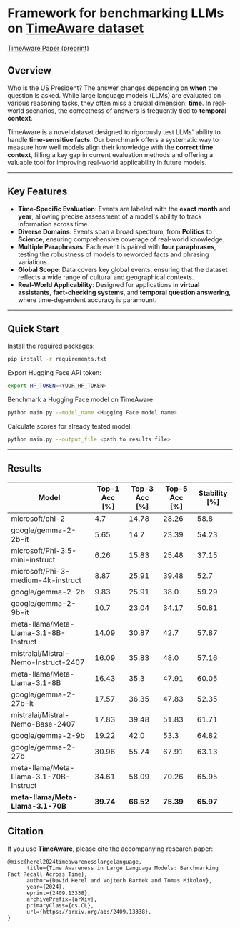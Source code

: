 # Framework for benchmarking LLMs on [TimeAware dataset](https://huggingface.co/datasets/hereldav/TimeAware)
[TimeAware Paper (preprint)](https://arxiv.org/abs/2409.13338)


## Overview

Who is the US President? The answer changes depending on **when** the question is asked. While large language models (LLMs) are evaluated on various reasoning tasks, they often miss a crucial dimension: **time**. In real-world scenarios, the correctness of answers is frequently tied to **temporal context**.

TimeAware is a novel dataset designed to rigorously test LLMs' ability to handle **time-sensitive facts**. Our benchmark offers a systematic way to measure how well models align their knowledge with the **correct time context**, filling a key gap in current evaluation methods and offering a valuable tool for improving real-world applicability in future models.

---

## Key Features
- **Time-Specific Evaluation**: Events are labeled with the **exact month** and **year**, allowing precise assessment of a model's ability to track information across time.
- **Diverse Domains**: Events span a broad spectrum, from **Politics** to **Science**, ensuring comprehensive coverage of real-world knowledge.
- **Multiple Paraphrases**: Each event is paired with **four paraphrases**, testing the robustness of models to reworded facts and phrasing variations.
- **Global Scope**: Data covers key global events, ensuring that the dataset reflects a wide range of cultural and geographical contexts.
- **Real-World Applicability**: Designed for applications in **virtual assistants**, **fact-checking systems**, and **temporal question answering**, where time-dependent accuracy is paramount.

---

## Quick Start

Install the required packages:

```bash
pip install -r requirements.txt
```

Export Hugging Face API token:

```bash
export HF_TOKEN=<YOUR_HF_TOKEN>
```

Benchmark a Hugging Face model on TimeAware:

```bash
python main.py --model_name <Hugging Face model name>
```

Calculate scores for already tested model:

```bash
python main.py --output_file <path to results file>
```

---

## Results

| Model                                      | Top-1 Acc [%] | Top-3 Acc [%] | Top-5 Acc [%] | Stability [%] |
|--------------------------------------------|-----------|-----------|-----------|-----------|
| microsoft/phi-2                            | 4.7       | 14.78     | 28.26     | 58.8      |
| google/gemma-2-2b-it                       | 5.65      | 14.7      | 23.39     | 54.23     |
| microsoft/Phi-3.5-mini-instruct            | 6.26      | 15.83     | 25.48     | 37.15     |
| microsoft/Phi-3-medium-4k-instruct         | 8.87      | 25.91     | 39.48     | 52.7      |
| google/gemma-2-2b                          | 9.83      | 25.91     | 38.0      | 59.29     |
| google/gemma-2-9b-it                       | 10.7      | 23.04     | 34.17     | 50.81     |
| meta-llama/Meta-Llama-3.1-8B-Instruct      | 14.09     | 30.87     | 42.7      | 57.87     |
| mistralai/Mistral-Nemo-Instruct-2407       | 16.09     | 35.83     | 48.0      | 57.16     |
| meta-llama/Meta-Llama-3.1-8B               | 16.43     | 35.3      | 47.91     | 60.05     |
| google/gemma-2-27b-it                      | 17.57     | 36.35     | 47.83     | 52.35     |
| mistralai/Mistral-Nemo-Base-2407           | 17.83     | 39.48     | 51.83     | 61.71     |
| google/gemma-2-9b                          | 19.22     | 42.0      | 53.3      | 64.82     |
| google/gemma-2-27b                         | 30.96     | 55.74     | 67.91     | 63.13     |
| meta-llama/Meta-Llama-3.1-70B-Instruct     | 34.61     | 58.09     | 70.26     | 65.95     |
| **meta-llama/Meta-Llama-3.1-70B**              | **39.74**     | **66.52**     | **75.39**     | **65.97**     |


## Citation

If you use **TimeAware**, please cite the accompanying research paper:
```
@misc{herel2024timeawarenesslargelanguage,
      title={Time Awareness in Large Language Models: Benchmarking Fact Recall Across Time}, 
      author={David Herel and Vojtech Bartek and Tomas Mikolov},
      year={2024},
      eprint={2409.13338},
      archivePrefix={arXiv},
      primaryClass={cs.CL},
      url={https://arxiv.org/abs/2409.13338}, 
}
```
